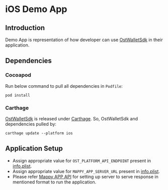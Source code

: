 # iOS Demo App

## Introduction 

Demo App is representation of how developer can use [OstWalletSdk](https://github.com/ostdotcom/ost-wallet-sdk-ios) in their application.
## Dependencies

### Cocoapod 
Run below command to pull all dependencies in `Podfile`:

```
pod install
```

### Carthage
[OstWalletSdk](https://github.com/ostdotcom/ost-wallet-sdk-ios) is released under [Carthage](https://github.com/Carthage/Carthage). So, OstWalletSdk and dependencies pulled by:
```
carthage update --platform ios
```

## Application Setup

- Assign appropriate value for `OST_PLATFORM_API_ENDPOINT` present in [info.plist](TestDemoApp/Info.plist). 
- Assign appropriate value for `MAPPY_APP_SERVER_URL` present in [info.plist](TestDemoApp/Info.plist). 
- Please refer [Mappy APP API](MappyServerSpecification.md) for setting up server to serve response in mentioned format to run the application.
